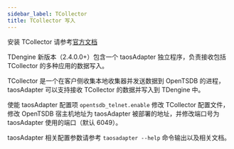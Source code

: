 ```yaml
---
sidebar_label: TCollector
title: TCollector 写入
---
```


安装 TCollector
请参考[官方文档](http://opentsdb.net/docs/build/html/user_guide/utilities/tcollector.html#installation-of-tcollector)

TDengine 新版本（2.4.0.0+）包含一个 taosAdapter 独立程序，负责接收包括 TCollector 的多种应用的数据写入。

TCollector 是一个在客户侧收集本地收集器并发送数据到 OpenTSDB 的进程，taosAdapter 可以支持接收 TCollector 的数据并写入到 TDengine 中。

使能 taosAdapter 配置项 `opentsdb_telnet.enable`
修改 TCollector 配置文件，修改 OpenTSDB 宿主机地址为 taosAdapter 被部署的地址，并修改端口号为 taosAdapter 使用的端口（默认 6049）。

taosAdapter 相关配置参数请参考 `taosadapter --help` 命令输出以及相关文档。
